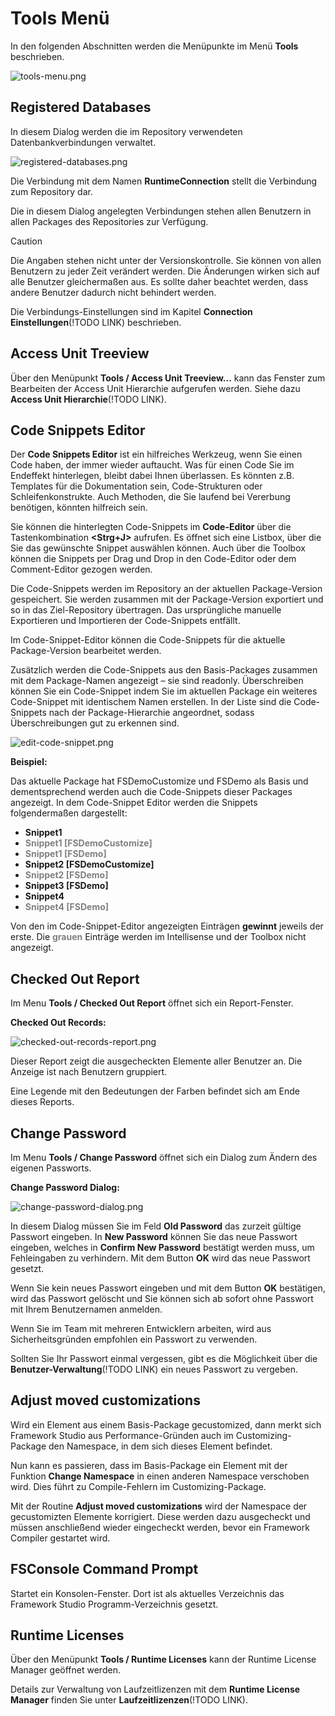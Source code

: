 # Tools Menü

In den folgenden Abschnitten werden die Menüpunkte im Menü **Tools** beschrieben.

![tools-menu.png](media/tools-menu.png)

## Registered Databases

In diesem Dialog werden die im Repository verwendeten Datenbankverbindungen verwaltet.

![registered-databases.png](media/registered-databases.png)

Die Verbindung mit dem Namen **RuntimeConnection** stellt die Verbindung zum Repository dar.

Die in diesem Dialog angelegten Verbindungen stehen allen Benutzern in allen Packages des Repositories zur Verfügung.

> [!CAUTION]
> Die Angaben stehen nicht unter der Versionskontrolle. Sie können von allen Benutzern zu jeder Zeit verändert werden. Die Änderungen wirken sich auf alle Benutzer gleichermaßen aus. Es sollte daher beachtet werden, dass andere Benutzer dadurch nicht behindert werden.

Die Verbindungs-Einstellungen sind im Kapitel **Connection Einstellungen**(!TODO LINK) beschrieben.

## Access Unit Treeview

Über den Menüpunkt **Tools / Access Unit Treeview...** kann das Fenster zum Bearbeiten der Access Unit Hierarchie aufgerufen werden. Siehe dazu **Access Unit Hierarchie**(!TODO LINK).

## Code Snippets Editor

Der **Code Snippets Editor** ist ein hilfreiches Werkzeug, wenn Sie einen Code haben, der immer wieder auftaucht. Was für einen Code Sie im Endeffekt hinterlegen, bleibt dabei Ihnen überlassen. Es könnten z.B. Templates für die Dokumentation sein, Code-Strukturen oder Schleifenkonstrukte. Auch Methoden, die Sie laufend bei Vererbung benötigen, könnten hilfreich sein.

Sie können die hinterlegten Code-Snippets im **Code-Editor** über die Tastenkombination **\<Strg+J>** aufrufen. Es öffnet sich eine Listbox, über die Sie das gewünschte Snippet auswählen können. Auch über die Toolbox können die Snippets per Drag und Drop in den Code-Editor oder dem Comment-Editor gezogen werden.

Die Code-Snippets werden im Repository an der aktuellen Package-Version gespeichert. Sie werden zusammen mit der Package-Version exportiert und so in das Ziel-Repository übertragen. Das ursprüngliche manuelle Exportieren und Importieren der Code-Snippets entfällt.

Im Code-Snippet-Editor können die Code-Snippets für die aktuelle Package-Version bearbeitet werden.

Zusätzlich werden die Code-Snippets aus den Basis-Packages zusammen mit dem Package-Namen angezeigt – sie sind readonly. Überschreiben können Sie ein Code-Snippet indem Sie im aktuellen Package ein weiteres Code-Snippet mit identischem Namen erstellen. In der Liste sind die Code-Snippets nach der Package-Hierarchie angeordnet, sodass Überschreibungen gut zu erkennen sind.

![edit-code-snippet.png](media/edit-code-snippet.png)

**Beispiel:**

Das aktuelle Package hat FSDemoCustomize und FSDemo als Basis und dementsprechend werden auch die Code-Snippets dieser Packages angezeigt. In dem Code-Snippet Editor werden die Snippets folgendermaßen dargestellt:

* **Snippet1**
* **<span style="color:gray">Snippet1  \[FSDemoCustomize]</span>**
* **<span style="color:gray">Snippet1  \[FSDemo]</span>**
* **Snippet2  \[FSDemoCustomize]**
* **<span style="color:gray">Snippet2  \[FSDemo]</span>**
* **Snippet3  \[FSDemo]**
* **Snippet4**
* **<span style="color:gray">Snippet4  \[FSDemo]</span>**
  
Von den im Code-Snippet-Editor angezeigten Einträgen **gewinnt** jeweils der erste. Die **<span style="color:gray">grauen</span>** Einträge werden im Intellisense und der Toolbox nicht angezeigt.

## Checked Out Report

Im Menu **Tools / Checked Out Report** öffnet sich ein Report-Fenster.

**Checked Out Records:**

![checked-out-records-report.png](media/checked-out-records-report.png)

Dieser Report zeigt die ausgecheckten Elemente aller Benutzer an. Die Anzeige ist nach Benutzern gruppiert.

Eine Legende mit den Bedeutungen der Farben befindet sich am Ende dieses Reports.

## Change Password

Im Menu **Tools / Change Password** öffnet sich ein Dialog zum Ändern des eigenen Passworts.

**Change Password Dialog:**

![change-password-dialog.png](media/change-password-dialog.png)

In diesem Dialog müssen Sie im Feld **Old Password** das zurzeit gültige Passwort eingeben. In **New Password** können Sie das neue Passwort eingeben, welches in **Confirm New Password** bestätigt werden muss, um Fehleingaben zu verhindern. Mit dem Button **OK** wird das neue Passwort gesetzt.

Wenn Sie kein neues Passwort eingeben und mit dem Button **OK** bestätigen, wird das Passwort gelöscht und Sie können sich ab sofort ohne Passwort mit Ihrem Benutzernamen anmelden.

Wenn Sie im Team mit mehreren Entwicklern arbeiten, wird aus Sicherheitsgründen empfohlen ein Passwort zu verwenden.

Sollten Sie Ihr Passwort einmal vergessen, gibt es die Möglichkeit über die **Benutzer-Verwaltung**(!TODO LINK) ein neues Passwort zu vergeben.

## Adjust moved customizations

Wird ein Element aus einem Basis-Package gecustomized, dann merkt sich Framework Studio aus Performance-Gründen auch im Customizing-Package den Namespace, in dem sich dieses Element befindet.

Nun kann es passieren, dass im Basis-Package ein Element mit der Funktion **Change Namespace** in einen anderen Namespace verschoben wird. Dies führt zu Compile-Fehlern im Customizing-Package.

Mit der Routine **Adjust moved customizations** wird der Namespace der gecustomizten Elemente korrigiert. Diese werden dazu ausgecheckt und müssen anschließend wieder eingecheckt werden, bevor ein Framework Compiler gestartet wird.

## FSConsole Command Prompt

Startet ein Konsolen-Fenster. Dort ist als aktuelles Verzeichnis das Framework Studio Programm-Verzeichnis gesetzt.

## Runtime Licenses

Über den Menüpunkt **Tools / Runtime Licenses** kann der Runtime License Manager geöffnet werden.

Details zur Verwaltung von Laufzeitlizenzen mit dem **Runtime License Manager** finden Sie unter **Laufzeitlizenzen**(!TODO LINK).
